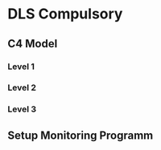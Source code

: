 # **DLS Compulsory**

## **C4 Model**

### **Level 1**

### **Level 2**

### **Level 3**

## Setup Monitoring Programm
